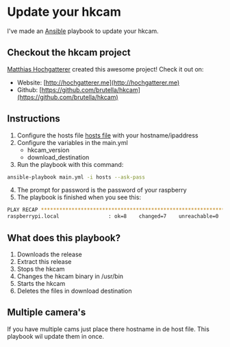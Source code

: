 # Update your hkcam

I've made an [Ansible](http://docs.ansible.com/ansible/index.html) playbook to update your hkcam. 

## Checkout the hkcam project
[Matthias Hochgatterer](https://github.com/brutella) created this awesome project! Check it out on: 
- Website: [http://hochgatterer.me](http://hochgatterer.me)
- Github: [https://github.com/brutella/hkcam](https://github.com/brutella/hkcam)

## Instructions 
1. Configure the hosts file [hosts file](../blob/master/hosts) with your hostname/ipaddress 
2. Configure the variables in the main.yml 
    - hkcam_version
    - download_destination
3. Run the playbook with this command: 
```bash
ansible-playbook main.yml -i hosts --ask-pass
```
4. The prompt for password is the password of your raspberry 
5. The playbook is finished when you see this:
```bash
PLAY RECAP **********************************************************************
raspberrypi.local                : ok=8    changed=7    unreachable=0    failed=0
```
## What does this playbook? 
1. Downloads the release 
2. Extract this release 
3. Stops the hkcam 
4. Changes the hkcam binary in /usr/bin
5. Starts the hkcam
6. Deletes the files in download destination 

## Multiple camera's 
If you have multiple cams just place there hostname in de host file. 
This playbook wil update them in once. 